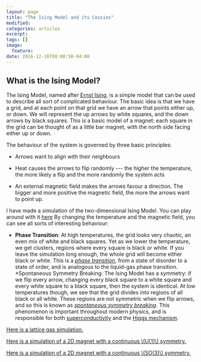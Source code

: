 ```yaml
---
layout: page
title: "The Ising Model and its Cousins"
modified:
categories: articles
excerpt:
tags: []
image:
  feature:
date: 2016-12-16T08:08:50-04:00
---
```


## What is the Ising Model?

The Ising Model, named after [Ernst Ising](https://en.wikipedia.org/wiki/Ernst_Ising), is a simple model that can be used to describe all sort of complicated behaviour. The basic idea is that we have a grid, and at each point on that grid we have an arrow that points either up, or down. We will represent the up arrows by white squares, and the down arrows by black squares. This is a basic model of a magnet: each square in the grid can be thought of as a little bar magnet, with the north side facing either up or down.

The behaviour of the system is governed by three basic principles:
* Arrows want to align with their neighbours

* Heat causes the arrows to flip randomly --- the higher the temperature, the more likely a flip and the more randomly the system acts

* An external magnetic field makes the arrows favour a direction. The bigger and more positive the magnetic field, the more the arrows want to point up.

I have made a simulation of the two-dimensional Ising Model. You can play around with it [here](/scripts/SM/ising.html) By changing the temperature and the magnetic field, you can see all sorts of interesting behaviour:
* **Phase Transition**: At high temperatures, the grid looks very chaotic, an even mix of white and black squares. Yet as we lower the temperature, we get clusters, regions where every square is black or white. If you leave the simulation long enough, the whole grid will become either black or white. This is a [*phase transition*](https://en.wikipedia.org/wiki/Phase_transition), from a state of disorder to a state of order, and is analogous to the liquid-gas phase transition.
*Spontaneous Symmetry Breaking: The Ising Model has a symmetry: if we flip every arrow, changing every black square to a white square and every white square to a black square, then the system is identical. At low temperatures though, we see that the grid divides into regions of all black or all white. These regions are not symmetric when we flip arrows, and so this is known as [*spontaneous symmetry breaking*](https://en.wikipedia.org/wiki/Spontaneous_symmetry_breaking). This phenomenon is important throughout modern physics, and is responsible for both [superconductivity](https://en.wikipedia.org/wiki/Superconductivity) and the [Higgs mechanism](https://en.wikipedia.org/wiki/Higgs_mechanism).



[Here is a lattice gas simulation.](/scripts/SM/LatGas.html)

[Here is a simulation of a 2D magnet with a continuous \\(U(1)\\) symmetry.](/scripts/SM/U1.html)

[Here is a simulation of a 2D magnet with a continuous \\(SO(3)\\) symmetry.](/scripts/SM/SO(3).html)


